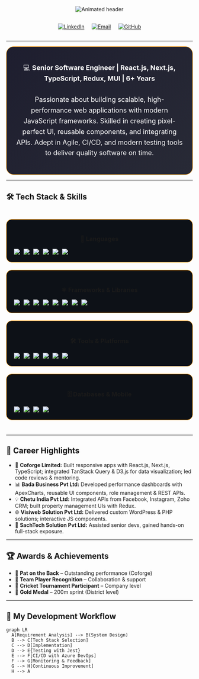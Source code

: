 <div align="center">
  <img src="https://readme-typing-svg.demolab.com?font=Fira+Code&weight=600&size=26&duration=2800&pause=1000&color=F7931E&center=true&vCenter=true&width=900&lines=Hi+%F0%9F%91%8B%2C+I'm+Shagun+Vashisth;Senior+Software+Engineer+%7C+React.js+%7C+Next.js+%7C+TypeScript;6%2B+Years+of+Frontend+Development+Experience" alt="Animated header" />

  <div style="display: flex; justify-content: center; gap: 20px; margin: 30px 0;">
    <a href="https://www.linkedin.com/in/shagun-vashisth-7b93b317b/" target="_blank">
      <img src="https://img.shields.io/badge/LinkedIn-0A66C2?style=for-the-badge&logo=linkedin&logoColor=white" alt="LinkedIn">
    </a>
    <a href="mailto:sharmashagun426@gmail.com" target="_blank">
      <img src="https://img.shields.io/badge/Email-EA4335?style=for-the-badge&logo=gmail&logoColor=white" alt="Email">
    </a>
    <a href="https://github.com/sharmashagun426" target="_blank">
      <img src="https://img.shields.io/badge/GitHub-181717?style=for-the-badge&logo=github&logoColor=white" alt="GitHub">
    </a>
  </div>
</div>

---

<div align="center">
  <div style="background: linear-gradient(135deg, #1e1e2f 0%, #282a36 100%); padding: 25px; border-radius: 20px; border: 1px solid #ff9800; max-width: 850px; margin: 0 auto;">
    <p style="font-size: 18px; line-height: 1.6; color: #fff;">
      💻 <strong>Senior Software Engineer | React.js, Next.js, TypeScript, Redux, MUI | 6+ Years</strong><br><br>
      Passionate about building scalable, high-performance web applications with modern JavaScript frameworks. Skilled in creating pixel-perfect UI, reusable components, and integrating APIs. Adept in Agile, CI/CD, and modern testing tools to deliver quality software on time.
    </p>
  </div>
</div>

---

## 🛠 Tech Stack & Skills

<div align="center" style="display: grid; grid-template-columns: repeat(auto-fit, minmax(300px, 1fr)); gap: 20px; margin: 40px 0;">

<div style="background: #0d1117; padding: 20px; border-radius: 15px; border: 1px solid #ff9800;">
  <h3>📜 Languages</h3>
  <div style="display: flex; flex-wrap: wrap; gap: 10px; margin-top: 15px;">
    <img src="https://img.shields.io/badge/JavaScript-ffdf00?style=flat-square&logo=javascript&logoColor=black">
    <img src="https://img.shields.io/badge/TypeScript-3178C6?style=flat-square&logo=typescript">
    <img src="https://img.shields.io/badge/PHP-777BB4?style=flat-square&logo=php&logoColor=white">
    <img src="https://img.shields.io/badge/Elixir-4B275F?style=flat-square&logo=elixir&logoColor=white">
    <img src="https://img.shields.io/badge/HTML5-E34F26?style=flat-square&logo=html5&logoColor=white">
    <img src="https://img.shields.io/badge/CSS3-1572B6?style=flat-square&logo=css3&logoColor=white">
  </div>
</div>

<div style="background: #0d1117; padding: 20px; border-radius: 15px; border: 1px solid #ff9800;">
  <h3>⚛ Frameworks & Libraries</h3>
  <div style="display: flex; flex-wrap: wrap; gap: 10px; margin-top: 15px;">
    <img src="https://img.shields.io/badge/React-61DAFB?style=flat-square&logo=react&logoColor=black">
    <img src="https://img.shields.io/badge/Next.js-000000?style=flat-square&logo=nextdotjs">
    <img src="https://img.shields.io/badge/Redux-764ABC?style=flat-square&logo=redux">
    <img src="https://img.shields.io/badge/Material_UI-0081CB?style=flat-square&logo=mui">
    <img src="https://img.shields.io/badge/TanStack_Query-FF4154?style=flat-square&logo=reactquery">
    <img src="https://img.shields.io/badge/D3.js-F9A03C?style=flat-square&logo=d3dotjs&logoColor=white">
    <img src="https://img.shields.io/badge/ApexCharts-5C2D91?style=flat-square">
    <img src="https://img.shields.io/badge/SurveyJS-FF69B4?style=flat-square">
  </div>
</div>

<div style="background: #0d1117; padding: 20px; border-radius: 15px; border: 1px solid #ff9800;">
  <h3>🛠 Tools & Platforms</h3>
  <div style="display: flex; flex-wrap: wrap; gap: 10px; margin-top: 15px;">
    <img src="https://img.shields.io/badge/Azure_DevOps-0078D7?style=flat-square&logo=azuredevops">
    <img src="https://img.shields.io/badge/Jira-0052CC?style=flat-square&logo=jira">
    <img src="https://img.shields.io/badge/ASANA-F06A6A?style=flat-square&logo=asana&logoColor=white">
    <img src="https://img.shields.io/badge/VS_Code-007ACC?style=flat-square&logo=visualstudiocode">
    <img src="https://img.shields.io/badge/Postman-FF6C37?style=flat-square&logo=postman">
    <img src="https://img.shields.io/badge/Jenkins-D24939?style=flat-square&logo=jenkins&logoColor=white">
  </div>
</div>

<div style="background: #0d1117; padding: 20px; border-radius: 15px; border: 1px solid #ff9800;">
  <h3>🗄 Databases & Mobile</h3>
  <div style="display: flex; flex-wrap: wrap; gap: 10px; margin-top: 15px;">
    <img src="https://img.shields.io/badge/MongoDB-47A248?style=flat-square&logo=mongodb&logoColor=white">
    <img src="https://img.shields.io/badge/PostgreSQL-336791?style=flat-square&logo=postgresql&logoColor=white">
    <img src="https://img.shields.io/badge/SQL_Server-CC2927?style=flat-square&logo=microsoftsqlserver&logoColor=white">
    <img src="https://img.shields.io/badge/React_Native-61DAFB?style=flat-square&logo=react&logoColor=black">
  </div>
</div>
</div>

---

## 💼 Career Highlights

- 🚀 **Coforge Limited:** Built responsive apps with React.js, Next.js, TypeScript; integrated TanStack Query & D3.js for data visualization; led code reviews & mentoring.
- 📊 **Bada Business Pvt Ltd:** Developed performance dashboards with ApexCharts, reusable UI components, role management & REST APIs.
- 💡 **Chetu India Pvt Ltd:** Integrated APIs from Facebook, Instagram, Zoho CRM; built property management UIs with Redux.
- 🌐 **Visiweb Solution Pvt Ltd:** Delivered custom WordPress & PHP solutions; interactive JS components.
- 🎯 **SachTech Solution Pvt Ltd:** Assisted senior devs, gained hands-on full-stack exposure.

---

## 🏆 Awards & Achievements

- 🏅 **Pat on the Back** – Outstanding performance (Coforge)
- 🤝 **Team Player Recognition** – Collaboration & support
- 🏏 **Cricket Tournament Participant** – Company level
- 🥇 **Gold Medal** – 200m sprint (District level)

---

## 🧠 My Development Workflow

```mermaid
graph LR
  A[Requirement Analysis] --> B(System Design)
  B --> C[Tech Stack Selection]
  C --> D[Implementation]
  D --> E{Testing with Jest}
  E --> F[CI/CD with Azure DevOps]
  F --> G[Monitoring & Feedback]
  G --> H[Continuous Improvement]
  H --> A
